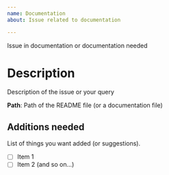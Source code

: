 ```yaml
---
name: Documentation
about: Issue related to documentation

---
```


Issue in documentation or documentation needed

# Description
Description of the issue or your query

**Path**: Path of the README file (or a documentation file)

## Additions needed
List of things you want added (or suggestions).
- [ ] Item 1
- [ ] Item 2 (and so on...)
